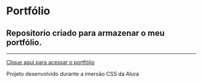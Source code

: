 <h1>Portfólio</h1>
<h2>Repositorio criado para armazenar o meu portfólio.</h2>
<hr>
<p><a href="https://igorpc.github.io/portfolio/" target="_blank">Clique aqui para acessar o portfólio</a></p>

<p>Projeto desenvolvido durante a imersão CSS da Alura</p>


